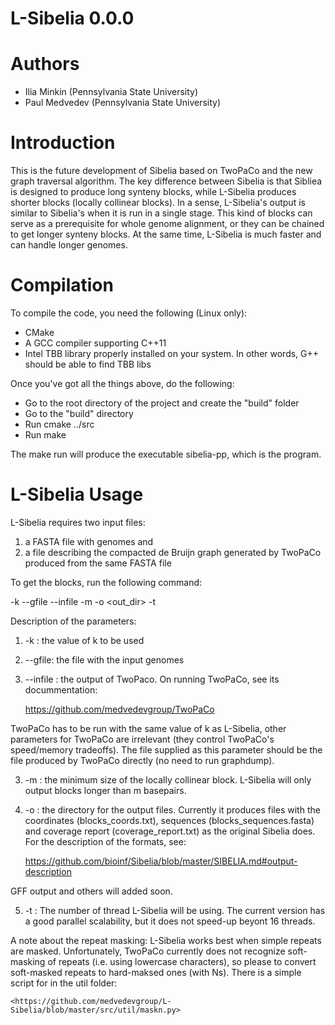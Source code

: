 L-Sibelia 0.0.0
===============

Authors
=======
* Ilia Minkin (Pennsylvania State University)
* Paul Medvedev (Pennsylvania State University)

Introduction
============

This is the future development of Sibelia based on TwoPaCo and the new graph
traversal algorithm. The key difference between Sibelia is that Sibliea is
designed to produce long synteny blocks, while L-Sibelia produces shorter
blocks (locally collinear blocks). In a sense, L-Sibelia's output is similar 
to Sibelia's when it is run in a single stage. This kind of blocks can serve
as a prerequisite for whole genome alignment, or they can be chained to get
longer synteny blocks. At the same time, L-Sibelia is much faster and can 
handle longer genomes.

Compilation
===========
To compile the code, you need the following (Linux only):

* CMake 
* A GCC compiler supporting C++11
* Intel TBB library properly installed on your system. In other words, G++
  should be able to find TBB libs 

Once you've got all the things above, do the following:

* Go to the root directory of the project and create the "build" folder
* Go to the "build" directory
* Run cmake ../src
* Run make

The make run will produce the executable sibelia-pp, which is the program.

L-Sibelia Usage
===============

L-Sibelia requires two input files:

1) a FASTA file with genomes and
2) a file describing the compacted de Bruijn graph generated by TwoPaCo
 produced from the same FASTA file

To get the blocks, run the following command:

-k <k> --gfile <fasta> --infile <dbg> -m <m> -o <out_dir> -t <threads>

Description of the parameters:

1) -k : the value of k to be used

3) --gfile: the file with the input genomes

2) --infile : the output of TwoPaco. On running TwoPaCo, see its docummentation:

	<https://github.com/medvedevgroup/TwoPaCo>

TwoPaCo has to be run with the same value of k as L-Sibelia, other parameters
for TwoPaCo are irrelevant (they control TwoPaCo's speed/memory tradeoffs). The
file supplied as this parameter should be the file produced by TwoPaCo directly
(no need to run graphdump).

3) -m : the minimum size of the locally collinear block. L-Sibelia will only
output blocks longer than m basepairs.

4) -o : the directory for the output files. Currently it produces files with
the coordinates (blocks_coords.txt), sequences (blocks_sequences.fasta) and
coverage report (coverage_report.txt) as the original Sibelia does. For the
description of the formats, see:

	<https://github.com/bioinf/Sibelia/blob/master/SIBELIA.md#output-description>

GFF output and others will added soon.

5) -t : The number of thread L-Sibelia will be using. The current version has
a good parallel scalability, but it does not speed-up beyont 16 threads.

A note about the repeat masking: L-Sibelia works best when simple repeats are 
masked. Unfortunately, TwoPaCo currently does not recognize soft-masking of 
repeats (i.e. using lowercase characters), so please to convert soft-masked
repeats to hard-maksed ones (with Ns). There is a simple script for in
the util folder:

	<https://github.com/medvedevgroup/L-Sibelia/blob/master/src/util/maskn.py>